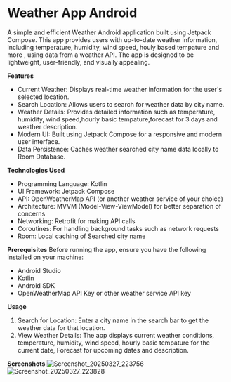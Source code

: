 # Weather App Android
A simple and efficient Weather Android application built using Jetpack Compose. This app provides users with up-to-date weather information, including temperature, humidity, wind speed, houly based tempature and more , using data from a weather API. The app is designed to be lightweight, user-friendly, and visually appealing.

**Features**

* Current Weather: Displays real-time weather information for the user's selected location.
* Search Location: Allows users to search for weather data by city name.
* Weather Details: Provides detailed information such as temperature, humidity, wind speed,hourly basic tempature,forecast for 3 days and weather description.
* Modern UI: Built using Jetpack Compose for a responsive and modern user interface.
* Data Persistence: Caches weather searched city name data locally to Room Database.

**Technologies Used**
* Programming Language: Kotlin
* UI Framework: Jetpack Compose
* API: OpenWeatherMap API (or another weather service of your choice)
* Architecture: MVVM (Model-View-ViewModel) for better separation of concerns
* Networking: Retrofit for making API calls
* Coroutines: For handling background tasks such as network requests
* Room: Local caching of Searched city name

**Prerequisites**
Before running the app, ensure you have the following installed on your machine:

* Android Studio
* Kotlin
* Android SDK
* OpenWeatherMap API Key or other weather service API key

**Usage**
1. Search for Location: Enter a city name in the search bar to get the weather data for that location.
2. View Weather Details: The app displays current weather conditions, temperature, humidity, wind speed, hourly basic tempature for the current date, Forecast for upcoming dates and description.

**Screenshots**
![Screenshot_20250327_223756](https://github.com/user-attachments/assets/69abba04-b81f-4787-8ea6-aabaa2bc1b96)
![Screenshot_20250327_223828](https://github.com/user-attachments/assets/daca3eb1-2b30-4bb1-872b-60ba51553d6d)

